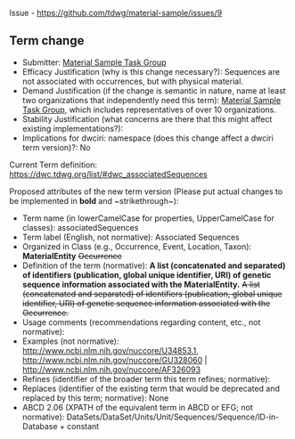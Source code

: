 Issue - https://github.com/tdwg/material-sample/issues/9

## Term change

* Submitter: [Material Sample Task Group](https://www.tdwg.org/community/osr/material-sample/)
* Efficacy Justification (why is this change necessary?): Sequences are not associated with occurrences, but with physical material.
* Demand Justification (if the change is semantic in nature, name at least two organizations that independently need this term): [Material Sample Task Group](https://www.tdwg.org/community/osr/material-sample/), which includes representatives of over 10 organizations.
* Stability Justification (what concerns are there that this might affect existing implementations?): 
* Implications for dwciri: namespace (does this change affect a dwciri term version)?: No

Current Term definition: https://dwc.tdwg.org/list/#dwc_associatedSequences

Proposed attributes of the new term version (Please put actual changes to be implemented in **bold** and ~strikethrough~):

* Term name (in lowerCamelCase for properties, UpperCamelCase for classes): associatedSequences
* Term label (English, not normative): Associated Sequences
* Organized in Class (e.g., Occurrence, Event, Location, Taxon): **MaterialEntity** ~~Occurrence~~
* Definition of the term (normative): **A list (concatenated and separated) of identifiers (publication, global unique identifier, URI) of genetic sequence information associated with the MaterialEntity.** ~~A list (concatenated and separated) of identifiers (publication, global unique identifier, URI) of genetic sequence information associated with the Occurrence.~~
* Usage comments (recommendations regarding content, etc., not normative): 
* Examples (not normative): http://www.ncbi.nlm.nih.gov/nuccore/U34853.1, http://www.ncbi.nlm.nih.gov/nuccore/GU328060 | http://www.ncbi.nlm.nih.gov/nuccore/AF326093
* Refines (identifier of the broader term this term refines; normative): 
* Replaces (identifier of the existing term that would be deprecated and replaced by this term; normative): None
* ABCD 2.06 (XPATH of the equivalent term in ABCD or EFG; not normative): DataSets/DataSet/Units/Unit/Sequences/Sequence/ID-in-Database + constant
